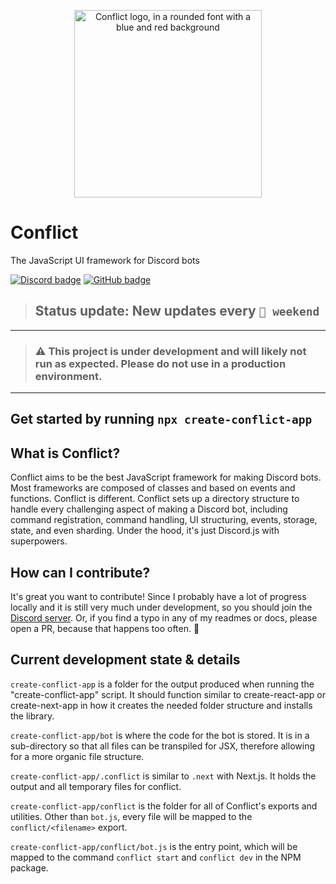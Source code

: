 
<p align="center">
<img alt="Conflict logo, in a rounded font with a blue and red background" src="https://conflictframework.repl.co/conflict.svg" width="300">
</p>

# Conflict
The JavaScript UI framework for Discord bots

[![
    Discord badge
](
    https://img.shields.io/discord/921962253262155876?color=%235865f2&label=%20&logo=Discord&logoColor=white
)](
    https://discord.gg/jCgArsS7ub
)
[![
    GitHub badge
](
    https://img.shields.io/github/last-commit/yodalightsabr/conflict?color=%23222&label=%20%20%20&logo=GitHub&logoColor=white
)](
    https://github.com/yodalightsabr/conflict
)

> ## **Status update:** New updates every **`📆 weekend`**
--------
> ### ⚠️ This project is under development and will likely not run as expected. Please do not use in a production environment.
--------
Get started by running `npx create-conflict-app`
--------


## What is Conflict?
Conflict aims to be the best JavaScript framework for making Discord bots. Most frameworks are composed of classes and based on events and functions. Conflict is different. Conflict sets up a directory structure to handle every challenging aspect of making a Discord bot, including command registration, command handling, UI structuring, events, storage, state, and even sharding. Under the hood, it's just Discord.js with superpowers.

## How can I contribute?
It's great you want to contribute! Since I probably have a lot of progress locally and it is still very much under development, so you should join the [Discord server](https://discord.gg/KuAHEnbj5v).
Or, if you find a typo in any of my readmes or docs, please open a PR, because that happens too often. 🤪

## Current development state & details

`create-conflict-app` is a folder for the output produced when running the "create-conflict-app" script. It should function similar to create-react-app or create-next-app in how it creates the needed folder structure and installs the library.

`create-conflict-app/bot` is where the code for the bot is stored. It is in a sub-directory so that all files can be transpiled for JSX, therefore allowing for a more organic file structure.

`create-conflict-app/.conflict` is similar to `.next` with Next.js. It holds the output and all temporary files for conflict.

`create-conflict-app/conflict` is the folder for all of Conflict's exports and utilities. Other than `bot.js`, every file will be mapped to the `conflict/<filename>` export.

`create-conflict-app/conflict/bot.js` is the entry point, which will be mapped to the command `conflict start` and `conflict dev` in the NPM package.
